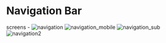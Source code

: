 # Navigation Bar

screens -
![navigation](https://user-images.githubusercontent.com/28673856/153483044-17ee891c-b13b-4d85-a688-aa48aa042a35.png)
![navigation_mobile](https://user-images.githubusercontent.com/28673856/153483073-ccad95a9-a0d4-48bc-8157-d62b2ea983a6.png)
![navigation_sub](https://user-images.githubusercontent.com/28673856/153483102-6de96fbe-4502-4cf5-b5dd-0828bd5d68f9.png)
![navigation2](https://user-images.githubusercontent.com/28673856/153483115-f3dd3dfd-b8f4-4667-8318-6acab544eda2.png)
